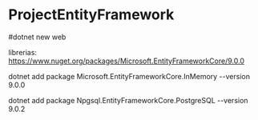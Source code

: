 # ProjectEntityFramework

#dotnet new web

librerias:
https://www.nuget.org/packages/Microsoft.EntityFrameworkCore/9.0.0

dotnet add package Microsoft.EntityFrameworkCore.InMemory --version 9.0.0

dotnet add package Npgsql.EntityFrameworkCore.PostgreSQL --version 9.0.2
